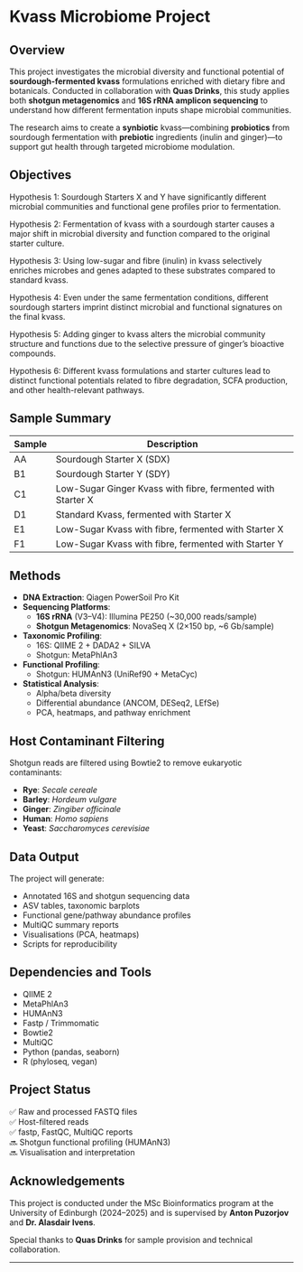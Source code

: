 # Kvass Microbiome Project

## Overview

This project investigates the microbial diversity and functional potential of **sourdough-fermented kvass** formulations enriched with dietary fibre and botanicals. Conducted in collaboration with **Quas Drinks**, this study applies both **shotgun metagenomics** and **16S rRNA amplicon sequencing** to understand how different fermentation inputs shape microbial communities.

The research aims to create a **synbiotic** kvass—combining **probiotics** from sourdough fermentation with **prebiotic** ingredients (inulin and ginger)—to support gut health through targeted microbiome modulation.

## Objectives

Hypothesis 1:
Sourdough Starters X and Y have significantly different microbial communities and functional gene profiles prior to fermentation.

Hypothesis 2:
Fermentation of kvass with a sourdough starter causes a major shift in microbial diversity and function compared to the original starter culture.

Hypothesis 3:
Using low-sugar and fibre (inulin) in kvass selectively enriches microbes and genes adapted to these substrates compared to standard kvass.

Hypothesis 4:
Even under the same fermentation conditions, different sourdough starters imprint distinct microbial and functional signatures on the final kvass.

Hypothesis 5:
Adding ginger to kvass alters the microbial community structure and functions due to the selective pressure of ginger’s bioactive compounds.

Hypothesis 6:
Different kvass formulations and starter cultures lead to distinct functional potentials related to fibre degradation, SCFA production, and other health-relevant pathways.
## Sample Summary

| Sample | Description                                                   |
|--------|---------------------------------------------------------------|
| AA     | Sourdough Starter X (SDX)                                     |
| B1     | Sourdough Starter Y (SDY)                                     |
| C1     | Low-Sugar Ginger Kvass with fibre, fermented with Starter X   |
| D1     | Standard Kvass, fermented with Starter X                      |
| E1     | Low-Sugar Kvass with fibre, fermented with Starter X          |
| F1     | Low-Sugar Kvass with fibre, fermented with Starter Y          |

## Methods

- **DNA Extraction**: Qiagen PowerSoil Pro Kit
- **Sequencing Platforms**:
  - **16S rRNA** (V3–V4): Illumina PE250 (~30,000 reads/sample)
  - **Shotgun Metagenomics**: NovaSeq X (2×150 bp, ~6 Gb/sample)
- **Taxonomic Profiling**:
  - 16S: QIIME 2 + DADA2 + SILVA
  - Shotgun: MetaPhlAn3
- **Functional Profiling**:
  - Shotgun: HUMAnN3 (UniRef90 + MetaCyc)
- **Statistical Analysis**:
  - Alpha/beta diversity
  - Differential abundance (ANCOM, DESeq2, LEfSe)
  - PCA, heatmaps, and pathway enrichment

## Host Contaminant Filtering

Shotgun reads are filtered using Bowtie2 to remove eukaryotic contaminants:
- **Rye**: *Secale cereale*
- **Barley**: *Hordeum vulgare*
- **Ginger**: *Zingiber officinale*
- **Human**: *Homo sapiens*
- **Yeast**: *Saccharomyces cerevisiae*

## Data Output

The project will generate:
- Annotated 16S and shotgun sequencing data
- ASV tables, taxonomic barplots
- Functional gene/pathway abundance profiles
- MultiQC summary reports
- Visualisations (PCA, heatmaps)
- Scripts for reproducibility

## Dependencies and Tools

- QIIME 2
- MetaPhlAn3
- HUMAnN3
- Fastp / Trimmomatic
- Bowtie2
- MultiQC
- Python (pandas, seaborn)
- R (phyloseq, vegan)

## Project Status

✅ Raw and processed FASTQ files  
✅ Host-filtered reads  
✅ fastp, FastQC, MultiQC reports  
🔜 Shotgun functional profiling (HUMAnN3)  
🔜 Visualisation and interpretation

## Acknowledgements

This project is conducted under the MSc Bioinformatics program at the University of Edinburgh (2024–2025) and is supervised by **Anton Puzorjov** and **Dr. Alasdair Ivens**.

Special thanks to **Quas Drinks** for sample provision and technical collaboration.

---

